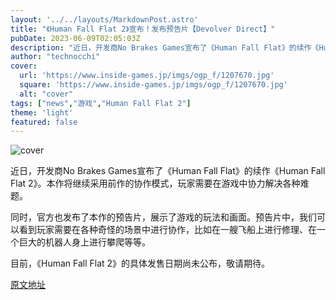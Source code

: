 ```yaml
---
layout: '../../layouts/MarkdownPost.astro'
title: "《Human Fall Flat 2》宣布！发布预告片【Devolver Direct】"
pubDate: 2023-06-09T02:05:03Z
description: "近日，开发商No Brakes Games宣布了《Human Fall Flat》的续作《Human Fall Flat 2》。本作将继续采用前作的协作模式，玩家需要在游戏中协力解决各种难题。"
author: "technocchi"
cover:
  url: 'https://www.inside-games.jp/imgs/ogp_f/1207670.jpg'
  square: 'https://www.inside-games.jp/imgs/ogp_f/1207670.jpg'
  alt: "cover"
tags: ["news","游戏","Human Fall Flat 2"]
theme: 'light'
featured: false
---
```


![cover](https://www.inside-games.jp/imgs/ogp_f/1207670.jpg)

近日，开发商No Brakes Games宣布了《Human Fall Flat》的续作《Human Fall Flat 2》。本作将继续采用前作的协作模式，玩家需要在游戏中协力解决各种难题。

同时，官方也发布了本作的预告片，展示了游戏的玩法和画面。预告片中，我们可以看到玩家需要在各种奇怪的场景中进行协作，比如在一艘飞船上进行修理、在一个巨大的机器人身上进行攀爬等等。

目前，《Human Fall Flat 2》的具体发售日期尚未公布，敬请期待。


  [原文地址](https://www.inside-games.jp/article/2023/06/09/146452.html)
